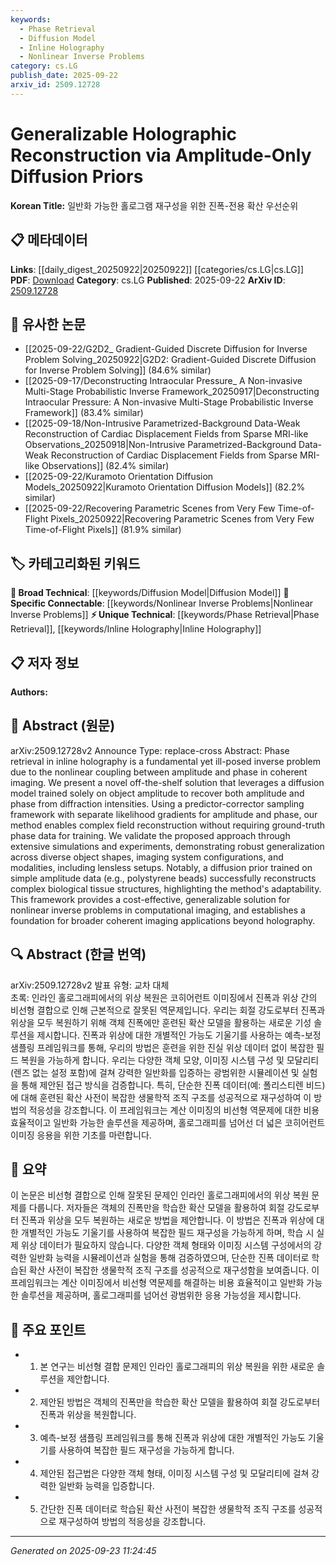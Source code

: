 ```yaml
---
keywords:
  - Phase Retrieval
  - Diffusion Model
  - Inline Holography
  - Nonlinear Inverse Problems
category: cs.LG
publish_date: 2025-09-22
arxiv_id: 2509.12728
---
```


<!-- KEYWORD_LINKING_METADATA:
{
  "processed_timestamp": "2025-09-23T11:24:45.359220",
  "vocabulary_version": "1.0",
  "selected_keywords": [
    "Phase Retrieval",
    "Diffusion Model",
    "Inline Holography",
    "Nonlinear Inverse Problems"
  ],
  "rejected_keywords": [],
  "similarity_scores": {
    "Phase Retrieval": 0.75,
    "Diffusion Model": 0.78,
    "Inline Holography": 0.72,
    "Nonlinear Inverse Problems": 0.8
  },
  "extraction_method": "AI_prompt_based",
  "budget_applied": true,
  "candidates_json": {
    "candidates": [
      {
        "surface": "Phase Retrieval",
        "canonical": "Phase Retrieval",
        "aliases": [
          "Phase Reconstruction"
        ],
        "category": "unique_technical",
        "rationale": "Phase retrieval is a specialized topic in computational imaging, crucial for linking discussions on inverse problems and holography.",
        "novelty_score": 0.65,
        "connectivity_score": 0.7,
        "specificity_score": 0.8,
        "link_intent_score": 0.75
      },
      {
        "surface": "Diffusion Model",
        "canonical": "Diffusion Model",
        "aliases": [
          "Diffusion Process"
        ],
        "category": "broad_technical",
        "rationale": "Diffusion models are increasingly relevant in machine learning, providing a bridge to discussions on generative models.",
        "novelty_score": 0.58,
        "connectivity_score": 0.85,
        "specificity_score": 0.65,
        "link_intent_score": 0.78
      },
      {
        "surface": "Inline Holography",
        "canonical": "Inline Holography",
        "aliases": [
          "Holographic Imaging"
        ],
        "category": "unique_technical",
        "rationale": "Inline holography is a distinct technique in imaging, offering specific connections to coherent imaging discussions.",
        "novelty_score": 0.7,
        "connectivity_score": 0.65,
        "specificity_score": 0.85,
        "link_intent_score": 0.72
      },
      {
        "surface": "Nonlinear Inverse Problems",
        "canonical": "Nonlinear Inverse Problems",
        "aliases": [
          "Nonlinear Inversion"
        ],
        "category": "specific_connectable",
        "rationale": "Nonlinear inverse problems are central to computational imaging, linking to broader discussions on mathematical modeling.",
        "novelty_score": 0.6,
        "connectivity_score": 0.78,
        "specificity_score": 0.7,
        "link_intent_score": 0.8
      }
    ],
    "ban_list_suggestions": [
      "method",
      "experiment",
      "performance"
    ]
  },
  "decisions": [
    {
      "candidate_surface": "Phase Retrieval",
      "resolved_canonical": "Phase Retrieval",
      "decision": "linked",
      "scores": {
        "novelty": 0.65,
        "connectivity": 0.7,
        "specificity": 0.8,
        "link_intent": 0.75
      }
    },
    {
      "candidate_surface": "Diffusion Model",
      "resolved_canonical": "Diffusion Model",
      "decision": "linked",
      "scores": {
        "novelty": 0.58,
        "connectivity": 0.85,
        "specificity": 0.65,
        "link_intent": 0.78
      }
    },
    {
      "candidate_surface": "Inline Holography",
      "resolved_canonical": "Inline Holography",
      "decision": "linked",
      "scores": {
        "novelty": 0.7,
        "connectivity": 0.65,
        "specificity": 0.85,
        "link_intent": 0.72
      }
    },
    {
      "candidate_surface": "Nonlinear Inverse Problems",
      "resolved_canonical": "Nonlinear Inverse Problems",
      "decision": "linked",
      "scores": {
        "novelty": 0.6,
        "connectivity": 0.78,
        "specificity": 0.7,
        "link_intent": 0.8
      }
    }
  ]
}
-->

# Generalizable Holographic Reconstruction via Amplitude-Only Diffusion Priors

**Korean Title:** 일반화 가능한 홀로그램 재구성을 위한 진폭-전용 확산 우선순위

## 📋 메타데이터

**Links**: [[daily_digest_20250922|20250922]] [[categories/cs.LG|cs.LG]]
**PDF**: [Download](https://arxiv.org/pdf/2509.12728.pdf)
**Category**: cs.LG
**Published**: 2025-09-22
**ArXiv ID**: [2509.12728](https://arxiv.org/abs/2509.12728)

## 🔗 유사한 논문
- [[2025-09-22/G2D2_ Gradient-Guided Discrete Diffusion for Inverse Problem Solving_20250922|G2D2: Gradient-Guided Discrete Diffusion for Inverse Problem Solving]] (84.6% similar)
- [[2025-09-17/Deconstructing Intraocular Pressure_ A Non-invasive Multi-Stage Probabilistic Inverse Framework_20250917|Deconstructing Intraocular Pressure: A Non-invasive Multi-Stage Probabilistic Inverse Framework]] (83.4% similar)
- [[2025-09-18/Non-Intrusive Parametrized-Background Data-Weak Reconstruction of Cardiac Displacement Fields from Sparse MRI-like Observations_20250918|Non-Intrusive Parametrized-Background Data-Weak Reconstruction of Cardiac Displacement Fields from Sparse MRI-like Observations]] (82.4% similar)
- [[2025-09-22/Kuramoto Orientation Diffusion Models_20250922|Kuramoto Orientation Diffusion Models]] (82.2% similar)
- [[2025-09-22/Recovering Parametric Scenes from Very Few Time-of-Flight Pixels_20250922|Recovering Parametric Scenes from Very Few Time-of-Flight Pixels]] (81.9% similar)

## 🏷️ 카테고리화된 키워드
**🧠 Broad Technical**: [[keywords/Diffusion Model|Diffusion Model]]
**🔗 Specific Connectable**: [[keywords/Nonlinear Inverse Problems|Nonlinear Inverse Problems]]
**⚡ Unique Technical**: [[keywords/Phase Retrieval|Phase Retrieval]], [[keywords/Inline Holography|Inline Holography]]

## 📋 저자 정보

**Authors:** 

## 📄 Abstract (원문)

arXiv:2509.12728v2 Announce Type: replace-cross 
Abstract: Phase retrieval in inline holography is a fundamental yet ill-posed inverse problem due to the nonlinear coupling between amplitude and phase in coherent imaging. We present a novel off-the-shelf solution that leverages a diffusion model trained solely on object amplitude to recover both amplitude and phase from diffraction intensities. Using a predictor-corrector sampling framework with separate likelihood gradients for amplitude and phase, our method enables complex field reconstruction without requiring ground-truth phase data for training. We validate the proposed approach through extensive simulations and experiments, demonstrating robust generalization across diverse object shapes, imaging system configurations, and modalities, including lensless setups. Notably, a diffusion prior trained on simple amplitude data (e.g., polystyrene beads) successfully reconstructs complex biological tissue structures, highlighting the method's adaptability. This framework provides a cost-effective, generalizable solution for nonlinear inverse problems in computational imaging, and establishes a foundation for broader coherent imaging applications beyond holography.

## 🔍 Abstract (한글 번역)

arXiv:2509.12728v2 발표 유형: 교차 대체  
초록: 인라인 홀로그래피에서의 위상 복원은 코히어런트 이미징에서 진폭과 위상 간의 비선형 결합으로 인해 근본적으로 잘못된 역문제입니다. 우리는 회절 강도로부터 진폭과 위상을 모두 복원하기 위해 객체 진폭에만 훈련된 확산 모델을 활용하는 새로운 기성 솔루션을 제시합니다. 진폭과 위상에 대한 개별적인 가능도 기울기를 사용하는 예측-보정 샘플링 프레임워크를 통해, 우리의 방법은 훈련을 위한 진실 위상 데이터 없이 복잡한 필드 복원을 가능하게 합니다. 우리는 다양한 객체 모양, 이미징 시스템 구성 및 모달리티(렌즈 없는 설정 포함)에 걸쳐 강력한 일반화를 입증하는 광범위한 시뮬레이션 및 실험을 통해 제안된 접근 방식을 검증합니다. 특히, 단순한 진폭 데이터(예: 폴리스티렌 비드)에 대해 훈련된 확산 사전이 복잡한 생물학적 조직 구조를 성공적으로 재구성하여 이 방법의 적응성을 강조합니다. 이 프레임워크는 계산 이미징의 비선형 역문제에 대한 비용 효율적이고 일반화 가능한 솔루션을 제공하며, 홀로그래피를 넘어선 더 넓은 코히어런트 이미징 응용을 위한 기초를 마련합니다.

## 📝 요약

이 논문은 비선형 결합으로 인해 잘못된 문제인 인라인 홀로그래피에서의 위상 복원 문제를 다룹니다. 저자들은 객체의 진폭만을 학습한 확산 모델을 활용하여 회절 강도로부터 진폭과 위상을 모두 복원하는 새로운 방법을 제안합니다. 이 방법은 진폭과 위상에 대한 개별적인 가능도 기울기를 사용하여 복잡한 필드 재구성을 가능하게 하며, 학습 시 실제 위상 데이터가 필요하지 않습니다. 다양한 객체 형태와 이미징 시스템 구성에서의 강력한 일반화 능력을 시뮬레이션과 실험을 통해 검증하였으며, 단순한 진폭 데이터로 학습된 확산 사전이 복잡한 생물학적 조직 구조를 성공적으로 재구성함을 보여줍니다. 이 프레임워크는 계산 이미징에서 비선형 역문제를 해결하는 비용 효율적이고 일반화 가능한 솔루션을 제공하며, 홀로그래피를 넘어선 광범위한 응용 가능성을 제시합니다.

## 🎯 주요 포인트

- 1. 본 연구는 비선형 결합 문제인 인라인 홀로그래피의 위상 복원을 위한 새로운 솔루션을 제안합니다.
- 2. 제안된 방법은 객체의 진폭만을 학습한 확산 모델을 활용하여 회절 강도로부터 진폭과 위상을 복원합니다.
- 3. 예측-보정 샘플링 프레임워크를 통해 진폭과 위상에 대한 개별적인 가능도 기울기를 사용하여 복잡한 필드 재구성을 가능하게 합니다.
- 4. 제안된 접근법은 다양한 객체 형태, 이미징 시스템 구성 및 모달리티에 걸쳐 강력한 일반화 능력을 입증합니다.
- 5. 간단한 진폭 데이터로 학습된 확산 사전이 복잡한 생물학적 조직 구조를 성공적으로 재구성하여 방법의 적응성을 강조합니다.


---

*Generated on 2025-09-23 11:24:45*